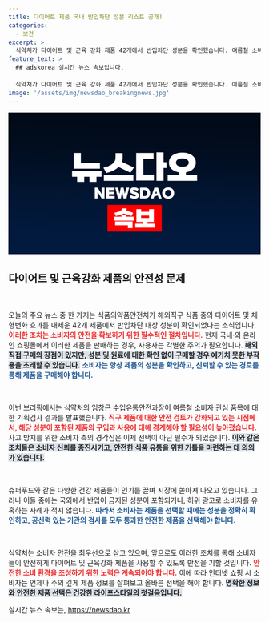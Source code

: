 ```yaml
---
title: 다이어트 제품 국내 반입차단 성분 리스트 공개!
categories:
  - 보건
excerpt: >
  식약처가 다이어트 및 근육 강화 제품 42개에서 반입차단 성분을 확인했습니다. 여름철 소비자 주의 필요! 클릭하여 자세한 내용을 확인하세요!
feature_text: >
  ## adskorea 실시간 뉴스 속보입니다.

  식약처가 다이어트 및 근육 강화 제품 42개에서 반입차단 성분을 확인했습니다. 여름철 소비자 주의 필요! 클릭하여 자세한 내용을 확인하세요!
image: '/assets/img/newsdao_breakingnews.jpg'
---
```


<p><img src="/assets/img/newsdao_breakingnews.jpg" alt="adskorea 속보" /></p>

<h2 data-ke-size="size26">다이어트 및 근육강화 제품의 안전성 문제</h2>

<p data-ke-size="size16">&nbsp;</p>

<p>오늘의 주요 뉴스 중 한 가지는 식품의약품안전처가 해외직구 식품 중의 다이어트 및 체형변화 효과를 내세운 42개 제품에서 반입차단 대상 성분이 확인되었다는 소식입니다. <b><span style="color: #ee2323;">이러한 조치는 소비자의 안전을 확보하기 위한 필수적인 절차입니다.</span></b> 현재 국내·외 온라인 쇼핑몰에서 이러한 제품을 판매하는 경우, 사용자는 각별한 주의가 필요합니다. <b><span style="background-color: #21538527;">해외 직접 구매의 장점이 있지만, 성분 및 원료에 대한 확인 없이 구매할 경우 예기치 못한 부작용을 초래할 수 있습니다.</span></b> <b><span style="color: #1a5490;">소비자는 항상 제품의 성분을 확인하고, 신뢰할 수 있는 경로를 통해 제품을 구매해야 합니다.</span></b></p>

<p data-ke-size="size16">&nbsp;</p>

<p>이번 브리핑에서는 식약처의 임창근 수입유통안전과장이 여름철 소비자 관심 품목에 대한 기획검사 결과를 발표했습니다. <b><span style="color: #ee2323;">직구 제품에 대한 안전 검토가 강화되고 있는 시점에서, 해당 성분이 포함된 제품의 구입과 사용에 대해 경계해야 할 필요성이 높아졌습니다.</span></b> 사고 방지를 위한 소비자 측의 경각심은 이제 선택이 아닌 필수가 되었습니다. <b><span style="background-color: #21538527;">이와 같은 조치들은 소비자 신뢰를 증진시키고, 안전한 식품 유통을 위한 기틀을 마련하는 데 의의가 있습니다.</span></b></p>

<p data-ke-size="size16">&nbsp;</p>

<p>슈퍼푸드와 같은 다양한 건강 제품들이 인기를 끌며 시장에 쏟아져 나오고 있습니다. 그러나 이들 중에는 국외에서 반입이 금지된 성분이 포함되거나, 허위 광고로 소비자를 유혹하는 사례가 적지 않습니다. <b><span style="color: #1a5490;">따라서 소비자는 제품을 선택할 때에는 성분을 정확히 확인하고, 공신력 있는 기관의 검사를 모두 통과한 안전한 제품을 선택해야 합니다.</span></b></p>

<p data-ke-size="size16">&nbsp;</p>

<p>식약처는 소비자 안전을 최우선으로 삼고 있으며, 앞으로도 이러한 조치를 통해 소비자들이 안전하게 다이어트 및 근육강화 제품을 사용할 수 있도록 만전을 기할 것입니다.  <b><span style="color: #ee2323;">안전한 소비 환경을 조성하기 위한 노력은 계속되어야 합니다.</span></b> 이에 따라 인터넷 쇼핑 시 소비자는 언제나 주의 깊게 제품 정보를 살펴보고 올바른 선택을 해야 합니다. <b><span style="background-color: #21538527;">명확한 정보와 안전한 제품 선택은 건강한 라이프스타일의 첫걸음입니다.</span></b></p>
실시간 뉴스 속보는, <a href="https://newsdao.kr" rel="dofollow">https://newsdao.kr</a>


